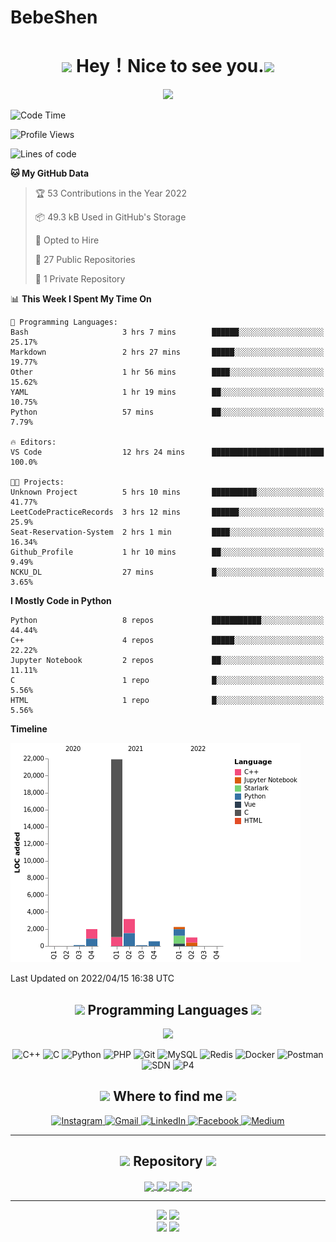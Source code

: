 # BebeShen

<h1 align="center"><img src="https://emojis.slackmojis.com/emojis/images/1547582922/5197/party_blob.gif?1547582922" width="30"/> Hey！Nice to see you.<img src="https://emojis.slackmojis.com/emojis/images/1547582922/5197/party_blob.gif?1547582922" width="30"/></h1>

<p align="center">
    <img src="https://github-readme-stats.vercel.app/api?username=Bebeshen&show_icons=true&theme=midnight-purple&border_radius=25&hide_border=true&include_all_commits=true">
</p>

<!--START_SECTION:waka-->
![Code Time](http://img.shields.io/badge/Code%20Time-305%20hrs%2057%20mins-blue)

![Profile Views](http://img.shields.io/badge/Profile%20Views-84-blue)

![Lines of code](https://img.shields.io/badge/From%20Hello%20World%20I%27ve%20Written-31%20Thousand%20lines%20of%20code-blue)

**🐱 My GitHub Data** 

> 🏆 53 Contributions in the Year 2022
 > 
> 📦 49.3 kB Used in GitHub's Storage 
 > 
> 💼 Opted to Hire
 > 
> 📜 27 Public Repositories 
 > 
> 🔑 1 Private Repository 
 > 
📊 **This Week I Spent My Time On** 

```text
💬 Programming Languages: 
Bash                     3 hrs 7 mins        ██████░░░░░░░░░░░░░░░░░░░   25.17% 
Markdown                 2 hrs 27 mins       █████░░░░░░░░░░░░░░░░░░░░   19.77% 
Other                    1 hr 56 mins        ████░░░░░░░░░░░░░░░░░░░░░   15.62% 
YAML                     1 hr 19 mins        ██░░░░░░░░░░░░░░░░░░░░░░░   10.75% 
Python                   57 mins             ██░░░░░░░░░░░░░░░░░░░░░░░   7.79%

🔥 Editors: 
VS Code                  12 hrs 24 mins      █████████████████████████   100.0%

🐱‍💻 Projects: 
Unknown Project          5 hrs 10 mins       ██████████░░░░░░░░░░░░░░░   41.77% 
LeetCodePracticeRecords  3 hrs 12 mins       ██████░░░░░░░░░░░░░░░░░░░   25.9% 
Seat-Reservation-System  2 hrs 1 min         ████░░░░░░░░░░░░░░░░░░░░░   16.34% 
Github_Profile           1 hr 10 mins        ██░░░░░░░░░░░░░░░░░░░░░░░   9.49% 
NCKU_DL                  27 mins             █░░░░░░░░░░░░░░░░░░░░░░░░   3.65%

```

**I Mostly Code in Python** 

```text
Python                   8 repos             ███████████░░░░░░░░░░░░░░   44.44% 
C++                      4 repos             █████░░░░░░░░░░░░░░░░░░░░   22.22% 
Jupyter Notebook         2 repos             ██░░░░░░░░░░░░░░░░░░░░░░░   11.11% 
C                        1 repo              █░░░░░░░░░░░░░░░░░░░░░░░░   5.56% 
HTML                     1 repo              █░░░░░░░░░░░░░░░░░░░░░░░░   5.56%

```


**Timeline**

![Chart not found](https://raw.githubusercontent.com/BebeShen/BebeShen/main/charts/bar_graph.png) 


 Last Updated on 2022/04/15 16:38 UTC
<!--END_SECTION:waka-->

<h2 align="center"><img src="https://emojis.slackmojis.com/emojis/images/1584726180/8270/blob-dance.gif?1584726180" width="30"/> Programming Languages <img src="https://emojis.slackmojis.com/emojis/images/1584726180/8270/blob-dance.gif?1584726180" width="30"/></h2>

<p align="center">
<img src="https://github-readme-stats.vercel.app/api/top-langs/?username=Bebeshen&layout=compact&theme=midnight-purple&border_radius=25&hide_border=true">
</p>

<p align="center">
    <img alt="C++" src="https://img.shields.io/badge/c++-%2300599C.svg?&style=for-the-badge&logo=c%2B%2B&ogoColor=white"/>
    <img alt="C" src="https://img.shields.io/badge/c-%2300599C.svg?&style=for-the-badge&logo=c&logoColor=white"/>
    <img alt="Python" src="https://img.shields.io/badge/python-%2314354C.svg?&style=for-the-badge&logo=python&logoColor=white"/>
    <img alt="PHP" src="https://img.shields.io/badge/php-%23777BB4.svg?&style=for-the-badge&logo=php&logoColor=white"/>
    <img alt="Git" src="https://img.shields.io/badge/git-%23F05033.svg?&style=for-the-badge&logo=git&logoColor=white"/>
    <img alt="MySQL" src="https://img.shields.io/badge/mysql-%2300f.svg?&style=for-the-badge&logo=mysql&logoColor=white"/>
    <img alt="Redis" src="https://img.shields.io/badge/redis-%23DD0031.svg?&style=for-the-badge&logo=redis&logoColor=white"/>
    <img alt="Docker" src="https://img.shields.io/badge/docker-%230db7ed.svg?&style=for-the-badge&logo=docker&logoColor=white"/>
    <img alt="Postman" src="https://img.shields.io/badge/Postman-FF6C37?style=for-the-badge&logo=postman&logoColor=red" />
    <img alt="SDN" src="https://img.shields.io/badge/SDN-0db7ed?style=for-the-badge" />
    <img alt="P4" src="https://img.shields.io/badge/P4-777BB4?style=for-the-badge" />
</p>

<!-- 
<h2 align="center">學習中</h2>

<p align="center">
    <img alt="JavaScript" src="https://img.shields.io/badge/javascript-%23323330.svg?&style=for-the-badge&logo=javascript&logoColor=%23F7DF1E"/>
    <img alt="TypeScript" src="https://img.shields.io/badge/typescript-%23007ACC.svg?&style=for-the-badge&logo=typescript&logoColor=white"/>
    <img alt="Flutter" src="https://img.shields.io/badge/Flutter-%2302569B.svg?&style=for-the-badge&logo=Flutter&logoColor=white" />
    <img alt="Heroku" src="https://img.shields.io/badge/heroku-%23430098.svg?&style=for-the-badge&logo=heroku&logoColor=white"/>
    <img alt="Azure" src="https://img.shields.io/badge/azure-%230072C6.svg?&style=for-the-badge&logo=azure-devops&logoColor=white"/>
    <img alt="AWS" src="https://img.shields.io/badge/AWS-%23FF9900.svg?&style=for-the-badge&logo=amazon-aws&logoColor=white"/>
    <img alt="Google Cloud" src="https://img.shields.io/badge/GoogleCloud-%234285F4.svg?&style=for-the-badge&logo=google-cloud&logoColor=white"/>
    <img alt="GitHub Actions" src="https://img.shields.io/badge/githubactions-%232671E5.svg?&style=for-the-badge&logo=githubactions&logoColor=white"/>
    <img alt="GitLab CI" src="https://img.shields.io/badge/GitLabCI-%23181717.svg?&style=for-the-badge&logo=gitlab&logoColor=white"/>
</p> 
-->

<h2 align="center"><img src="https://emojis.slackmojis.com/emojis/images/1549409632/5276/pig-hello-sitting.gif?1549409632" width=30> Where to find me <img src="https://emojis.slackmojis.com/emojis/images/1549409632/5276/pig-hello-sitting.gif?1549409632" width=30></h2>

<p align="center">
    <a href = https://www.instagram.com/du1111szy>
        <img alt="Instagram" src="https://img.shields.io/badge/du11szy-%23E4405F.svg?&style=for-the-badge&logo=instagram&logoColor=white"/>
    </a>
    <a href = mailto:obebesheno@gmail.com>
        <img alt="Gmail" src="https://img.shields.io/badge/Gmail-D14836?style=for-the-badge&logo=gmail&logoColor=white" />
    </a>
    <a href = https://www.linkedin.com/in/子揚-沈-26b1b91b4>
        <img alt="LinkedIn" src="https://img.shields.io/badge/linkedin-%230077B5.svg?&style=for-the-badge&logo=linkedin&logoColor=white"/>
    </a>
    <a href = https://www.facebook.com/profile.php?id=100000489103342>
        <img alt="Facebook" src="https://img.shields.io/badge/Facebook-%231877F2.svg?&style=for-the-badge&logo=Facebook&logoColor=white"/>
    </a>
    <a href = https://medium.com/@dullszy>
        <img alt="Medium" src="https://img.shields.io/badge/Medium-%23000000.svg?&style=for-the-badge&logo=Medium&logoColor=white"/>
    </a>
</p>

---

<h2 align="center"><img src="https://emojis.slackmojis.com/emojis/images/1549409407/5272/pig-happy-jumping.gif?1549409407" width=30> Repository <img src="https://emojis.slackmojis.com/emojis/images/1549409407/5272/pig-happy-jumping.gif?1549409407" width=30></h2>

<p align="center">
<a href="https://github.com/Bebeshen/tutorials">
    <img align="center" src="https://github-readme-stats.vercel.app/api/pin/?username=Bebeshen&repo=tutorials&show_owner=true&theme=midnight-purple&border_radius=25">
</a>
<a href="https://github.com/Bebeshen/LineChatBot">
    <img align="center" src="https://github-readme-stats.vercel.app/api/pin/?username=Bebeshen&repo=LineChatBot&show_owner=true&theme=midnight-purple&border_radius=25">
</a>
<a href="https://github.com/Bebeshen/discord-bot">
    <img align="center" src="https://github-readme-stats.vercel.app/api/pin/?username=Bebeshen&repo=discord-bot&show_owner=true&theme=midnight-purple&border_radius=25">
</a>
<a href="https://github.com/Nahemah1022/Seat-Reservation-System">
    <img align="center" src="https://github-readme-stats.vercel.app/api/pin/?username=Nahemah1022&repo=Seat-Reservation-System&show_owner=true&theme=midnight-purple&border_radius=25">
</a>
</p>

---

<p align="center">
    <img src="https://img.shields.io/github/followers/Bebeshen?style=social">
    <img src="https://img.shields.io/github/stars/Bebeshen?style=social"><br>
    <img src="https://visitor-badge.glitch.me/badge?page_id=Bebeshen.README.md"/>
    <img src="https://img.shields.io/badge/Made%20with-Markdown-1f425f.svg">
</p>